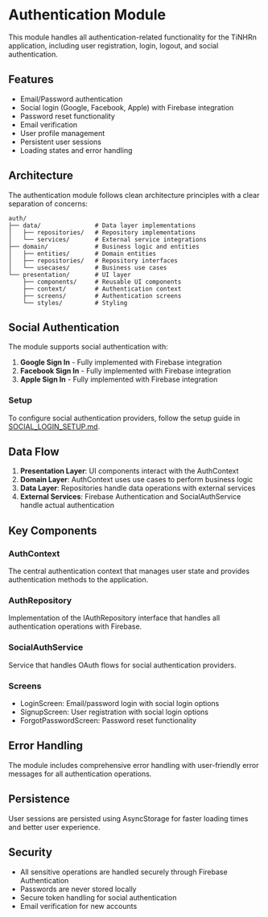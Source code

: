 # Authentication Module

This module handles all authentication-related functionality for the TiNHRn application, including user registration, login, logout, and social authentication.

## Features

- Email/Password authentication
- Social login (Google, Facebook, Apple) with Firebase integration
- Password reset functionality
- Email verification
- User profile management
- Persistent user sessions
- Loading states and error handling

## Architecture

The authentication module follows clean architecture principles with a clear separation of concerns:

```
auth/
├── data/               # Data layer implementations
│   ├── repositories/   # Repository implementations
│   └── services/       # External service integrations
├── domain/             # Business logic and entities
│   ├── entities/       # Domain entities
│   ├── repositories/   # Repository interfaces
│   └── usecases/       # Business use cases
└── presentation/       # UI layer
    ├── components/     # Reusable UI components
    ├── context/        # Authentication context
    ├── screens/        # Authentication screens
    └── styles/         # Styling
```

## Social Authentication

The module supports social authentication with:

1. **Google Sign In** - Fully implemented with Firebase integration
2. **Facebook Sign In** - Fully implemented with Firebase integration
3. **Apple Sign In** - Fully implemented with Firebase integration

### Setup

To configure social authentication providers, follow the setup guide in [SOCIAL_LOGIN_SETUP.md](../../../SOCIAL_LOGIN_SETUP.md).

## Data Flow

1. **Presentation Layer**: UI components interact with the AuthContext
2. **Domain Layer**: AuthContext uses use cases to perform business logic
3. **Data Layer**: Repositories handle data operations with external services
4. **External Services**: Firebase Authentication and SocialAuthService handle actual authentication

## Key Components

### AuthContext
The central authentication context that manages user state and provides authentication methods to the application.

### AuthRepository
Implementation of the IAuthRepository interface that handles all authentication operations with Firebase.

### SocialAuthService
Service that handles OAuth flows for social authentication providers.

### Screens
- LoginScreen: Email/password login with social login options
- SignupScreen: User registration with social login options
- ForgotPasswordScreen: Password reset functionality

## Error Handling

The module includes comprehensive error handling with user-friendly error messages for all authentication operations.

## Persistence

User sessions are persisted using AsyncStorage for faster loading times and better user experience.

## Security

- All sensitive operations are handled securely through Firebase Authentication
- Passwords are never stored locally
- Secure token handling for social authentication
- Email verification for new accounts